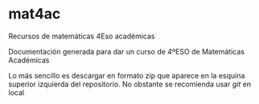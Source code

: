 # mat4ac
Recursos de matemáticas 4Eso académicas

Documentación generada para dar un curso de 4ºESO de Matemáticas Académicas

Lo más sencillo es descargar en formato zip que aparece en la esquina superior izquierda del repositorio. No obstante se recomienda usar $git$ en local

